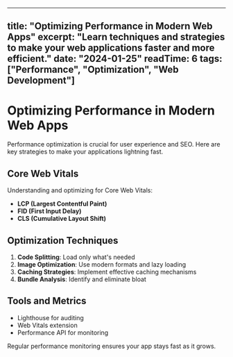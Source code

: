 
---
title: "Optimizing Performance in Modern Web Apps"
excerpt: "Learn techniques and strategies to make your web applications faster and more efficient."
date: "2024-01-25"
readTime: 6
tags: ["Performance", "Optimization", "Web Development"]
---

# Optimizing Performance in Modern Web Apps

Performance optimization is crucial for user experience and SEO. Here are key strategies to make your applications lightning fast.

## Core Web Vitals

Understanding and optimizing for Core Web Vitals:
- **LCP (Largest Contentful Paint)**
- **FID (First Input Delay)**
- **CLS (Cumulative Layout Shift)**

## Optimization Techniques

1. **Code Splitting**: Load only what's needed
2. **Image Optimization**: Use modern formats and lazy loading
3. **Caching Strategies**: Implement effective caching mechanisms
4. **Bundle Analysis**: Identify and eliminate bloat

## Tools and Metrics

- Lighthouse for auditing
- Web Vitals extension
- Performance API for monitoring

Regular performance monitoring ensures your app stays fast as it grows.

